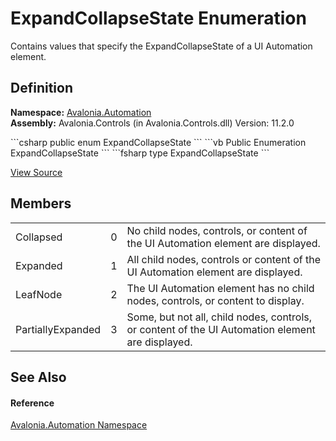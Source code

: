 # ExpandCollapseState Enumeration


Contains values that specify the ExpandCollapseState of a UI Automation element.



## Definition
**Namespace:** <a href="N_Avalonia_Automation">Avalonia.Automation</a>  
**Assembly:** Avalonia.Controls (in Avalonia.Controls.dll) Version: 11.2.0

<Tabs groupId="api-code-preview">
<TabItem value="csharp" label="C#">
```csharp
public enum ExpandCollapseState
```
</TabItem>
<TabItem value="vb" label="VB">
```vb
Public Enumeration ExpandCollapseState
```
</TabItem>
<TabItem value="fsharp" label="F#">
```fsharp
type ExpandCollapseState
```
</TabItem>
</Tabs>



<a href="https://github.com/AvaloniaUI/Avalonia/tree/master/src/Avalonia.Controls/Automation/ExpandCollapseState.cs" title="View the source code">View Source</a>



## Members
<table>
<tr>
<td>Collapsed</td>
<td>0</td>
<td>No child nodes, controls, or content of the UI Automation element are displayed.</td>
</tr>
<tr>
<td>Expanded</td>
<td>1</td>
<td>All child nodes, controls or content of the UI Automation element are displayed.</td>
</tr>
<tr>
<td>LeafNode</td>
<td>2</td>
<td>The UI Automation element has no child nodes, controls, or content to display.</td>
</tr>
<tr>
<td>PartiallyExpanded</td>
<td>3</td>
<td>Some, but not all, child nodes, controls, or content of the UI Automation element are displayed.</td>
</tr>
</table>

## See Also


#### Reference
<a href="N_Avalonia_Automation">Avalonia.Automation Namespace</a>  

